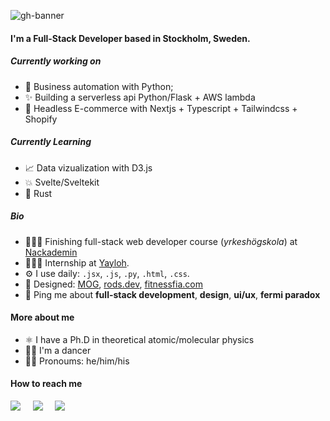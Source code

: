 ![gh-banner](https://user-images.githubusercontent.com/23285531/149622316-5c9af835-5ef2-41c0-99c6-e41ed262c0ef.png)

#### I'm a Full-Stack Developer based in Stockholm, Sweden.

##### Currently working on

- 🤖 Business automation with Python;
- ✨ Building a serverless api Python/Flask + AWS lambda
- 🛒 Headless E-commerce with Nextjs + Typescript + Tailwindcss + Shopify

##### Currently Learning

- 📈 Data vizualization with D3.js
- 💥 Svelte/Sveltekit
- 🦀 Rust

##### Bio

- 🧑🏽‍🎓 Finishing full-stack web developer course (*yrkeshögskola*) at [Nackademin](https://nackademin.se/utbildningar/webbutvecklare-fullstack-open-source/)
- 👨🏽‍💻 Internship at [Yayloh](https://yayloh.com). 
- ⚙️  I use daily: `.jsx`, `.js`, `.py`, `.html`, `.css`.
- 💅 Designed: [MOG](https://marsianog.com), [rods.dev](https://rods.dev), [fitnessfia.com](https://fitnessfia.com)
- 💬 Ping me about **full-stack development**, **design**, **ui/ux**,  **fermi paradox**

#### More about me

- ⚛️ I have a Ph.D in theoretical atomic/molecular physics
- 💃🏽 I'm a dancer
- ✌🏽 Pronoums: he/him/his

#### How to reach me

<p align="left">
  <a href="mailto:rfn900@gmail.com?subject=Hello%20Rodrigo"><img src="https://img.shields.io/badge/gmail-%23D14836.svg?&style=for-the-badge&logo=gmail&logoColor=white" /></a>&nbsp;&nbsp;&nbsp;&nbsp;
  <a href="https://www.linkedin.com/in/rodrigofnascimento/"><img src="https://img.shields.io/badge/linkedin-%230077B5.svg?&style=for-the-badge&logo=linkedin&logoColor=white" /></a>&nbsp;&nbsp;&nbsp;&nbsp;
  </a>
  <a href="https://rods.dev/"><img src="https://img.shields.io/badge/-Portfolio-yellow?style=for-the-badge&logo=appveyor&logoColor=black" /></a>&nbsp;&nbsp;&nbsp;&nbsp;
  </a>
</p>
